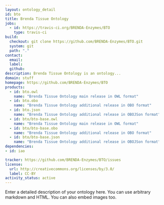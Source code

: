 ```yaml
---
layout: ontology_detail
id: bto
title: Brenda Tissue Ontology
jobs:
  - id: https://travis-ci.org/BRENDA-Enzymes/BTO
    type: travis-ci
build:
  checkout: git clone https://github.com/BRENDA-Enzymes/BTO.git
  system: git
  path: "."
contact:
  email: 
  label: 
  github: 
description: Brenda Tissue Ontology is an ontology...
domain: stuff
homepage: https://github.com/BRENDA-Enzymes/BTO
products:
  - id: bto.owl
    name: "Brenda Tissue Ontology main release in OWL format"
  - id: bto.obo
    name: "Brenda Tissue Ontology additional release in OBO format"
  - id: bto.json
    name: "Brenda Tissue Ontology additional release in OBOJSon format"
  - id: bto/bto-base.owl
    name: "Brenda Tissue Ontology main release in OWL format"
  - id: bto/bto-base.obo
    name: "Brenda Tissue Ontology additional release in OBO format"
  - id: bto/bto-base.json
    name: "Brenda Tissue Ontology additional release in OBOJSon format"
dependencies:
- id: iao

tracker: https://github.com/BRENDA-Enzymes/BTO/issues
license:
  url: http://creativecommons.org/licenses/by/3.0/
  label: CC-BY
activity_status: active
---
```


Enter a detailed description of your ontology here. You can use arbitrary markdown and HTML.
You can also embed images too.

